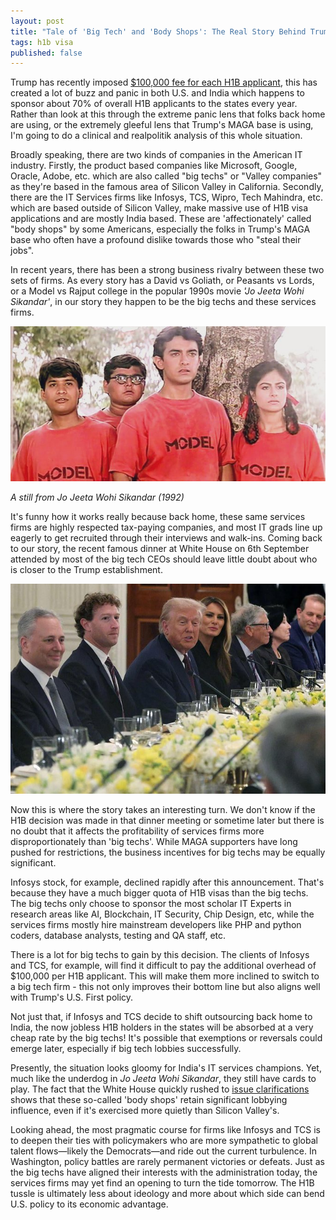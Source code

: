 ```yaml
---
layout: post
title: "Tale of 'Big Tech' and 'Body Shops': The Real Story Behind Trump's $100,000 H1B Fee"
tags: h1b visa
published: false
---
```


Trump has recently imposed [$100,000 fee for each H1B applicant](https://www.ndtv.com/world-news/trump-imposes-100-000-fee-on-h-1b-visas-how-it-may-impact-indians-immigration-action-gold-card-visa-program-9310691), this has created a lot of buzz and panic in both U.S. and India which happens to sponsor about 70% of overall H1B applicants to the states every year. Rather than look at this through the extreme panic lens that folks back home are using, or the extremely gleeful lens that Trump's MAGA base is using, I'm going to do a clinical and realpolitik analysis of this whole situation.

Broadly speaking, there are two kinds of companies in the American IT industry. Firstly, the product based companies like Microsoft, Google, Oracle, Adobe, etc. which are also called "big techs" or "Valley companies" as they're based in the famous area of Silicon Valley in California. Secondly, there are the IT Services firms like Infosys, TCS, Wipro, Tech Mahindra, etc. which are based outside of Silicon Valley, make massive use of H1B visa applications and are mostly India based. These are 'affectionately' called "body shops" by some Americans, especially the folks in Trump's MAGA base who often have a profound dislike towards those who "steal their jobs".

In recent years, there has been a strong business rivalry between these two sets of firms. As every story has a David vs Goliath, or Peasants vs Lords, or a Model vs Rajput college in the popular 1990s movie *'Jo Jeeta Wohi Sikandar'*, in our story they happen to be the big techs and these services firms.

![jo-jeeta-wohi-sikandar](/uploads/jo-jeeta-wohi-sikandar.jpg)

*A still from Jo Jeeta Wohi Sikandar (1992)*

It's funny how it works really because back home, these same services firms are highly respected tax-paying companies, and most IT grads line up eagerly to get recruited through their interviews and walk-ins. Coming back to our story, the recent famous dinner at White House on 6th September attended by most of the big tech CEOs should leave little doubt about who is closer to the Trump establishment.

![wh-dinner](/uploads/wh-dinner.jpg)

Now this is where the story takes an interesting turn. We don't know if the H1B decision was made in that dinner meeting or sometime later but there is no doubt that it affects the profitability of services firms more disproportionately than 'big techs'. While MAGA supporters have long pushed for restrictions, the business incentives for big techs may be equally significant.

Infosys stock, for example, declined rapidly after this announcement. That's because they have a much bigger quota of H1B visas than the big techs. The big techs only choose to sponsor the most scholar IT Experts in research areas like AI, Blockchain, IT Security, Chip Design, etc, while the services firms mostly hire mainstream developers like PHP and python coders, database analysts, testing and QA staff, etc.

There is a lot for big techs to gain by this decision. The clients of Infosys and TCS, for example, will find it difficult to pay the additional overhead of $100,000 per H1B applicant. This will make them more inclined to switch to a big tech firm - this not only improves their bottom line but also aligns well with Trump's U.S. First policy.

Not just that, if Infosys and TCS decide to shift outsourcing back home to India, the now jobless H1B holders in the states will be absorbed at a very cheap rate by the big techs! It's possible that exemptions or reversals could emerge later, especially if big tech lobbies successfully.

Presently, the situation looks gloomy for India's IT services champions. Yet, much like the underdog in *Jo Jeeta Wohi Sikandar*, they still have cards to play. The fact that the White House quickly rushed to [issue clarifications](https://timesofindia.indiatimes.com/business/international-business/white-house-clarifies-100000-fee-does-not-apply-to-current-h1b-visa-holders-or-renewals-safe-to-travel-also-its-not-annual-fee/articleshow/124022952.cms) shows that these so-called 'body shops' retain significant lobbying influence, even if it's exercised more quietly than Silicon Valley's.

Looking ahead, the most pragmatic course for firms like Infosys and TCS is to deepen their ties with policymakers who are more sympathetic to global talent flows—likely the Democrats—and ride out the current turbulence. In Washington, policy battles are rarely permanent victories or defeats. Just as the big techs have aligned their interests with the administration today, the services firms may yet find an opening to turn the tide tomorrow. The H1B tussle is ultimately less about ideology and more about which side can bend U.S. policy to its economic advantage.
